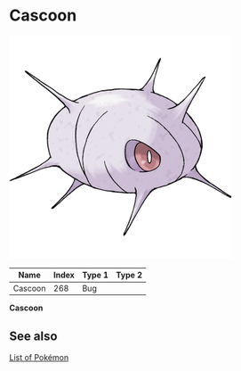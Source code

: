 # Cascoon


![Cascoon](images/268.png)

| **Name** | **Index** | **Type 1** | **Type 2** |
|----|----|----|----|
| Cascoon | 268 | Bug  |  |

**Cascoon** 

## See also

[List of Pokémon](../pokemon.md)
